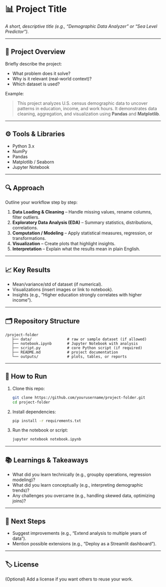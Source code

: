 
# 📊 Project Title  
_A short, descriptive title (e.g., “Demographic Data Analyzer” or “Sea Level Predictor”)._

---

## 📝 Project Overview  
Briefly describe the project:  
- What problem does it solve?  
- Why is it relevant (real-world context)?  
- Which dataset is used?  

Example:  
> This project analyzes U.S. census demographic data to uncover patterns in education, income, and work hours. It demonstrates data cleaning, aggregation, and visualization using **Pandas** and **Matplotlib**.

---

## ⚙️ Tools & Libraries  
- Python 3.x  
- NumPy  
- Pandas  
- Matplotlib / Seaborn  
- Jupyter Notebook  

---

## 🔍 Approach  
Outline your workflow step by step:  
1. **Data Loading & Cleaning** – Handle missing values, rename columns, filter outliers.  
2. **Exploratory Data Analysis (EDA)** – Summary statistics, distributions, correlations.  
3. **Computation / Modeling** – Apply statistical measures, regression, or transformations.  
4. **Visualization** – Create plots that highlight insights.  
5. **Interpretation** – Explain what the results mean in plain English.  

---

## 📈 Key Results  
- Mean/variance/std of dataset (if numerical).  
- Visualizations (insert images or link to notebook).  
- Insights (e.g., “Higher education strongly correlates with higher income”).  

---

## 🗂 Repository Structure  
```
/project-folder
   ├── data/                # raw or sample dataset (if allowed)
   ├── notebook.ipynb       # Jupyter Notebook with analysis
   ├── script.py            # core Python script (if required)
   ├── README.md            # project documentation
   └── outputs/             # plots, tables, or reports
```

---

## 🚀 How to Run  
1. Clone this repo:  
   ```bash
   git clone https://github.com/yourusername/project-folder.git
   cd project-folder
   ```  
2. Install dependencies:  
   ```bash
   pip install -r requirements.txt
   ```  
3. Run the notebook or script:  
   ```bash
   jupyter notebook notebook.ipynb
   ```
---

## 📚 Learnings & Takeaways  
- What did you learn technically (e.g., groupby operations, regression modeling)?  
- What did you learn conceptually (e.g., interpreting demographic trends)?  
- Any challenges you overcame (e.g., handling skewed data, optimizing joins)?  

---

## 🔮 Next Steps  
- Suggest improvements (e.g., “Extend analysis to multiple years of data”).  
- Mention possible extensions (e.g., “Deploy as a Streamlit dashboard”).  

---

## 🏷 License  
(Optional) Add a license if you want others to reuse your work.

